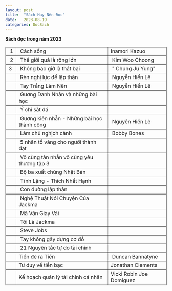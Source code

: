 ```yaml
---
layout: post
title:  "Sách Hay Nên Đọc"
date:   2023-08-19
categories: DocSach
---
```

<html>
<body>
<p><strong>Sách đọc trong năm 2023</strong></p>
<table width="200" border="1">
  <tbody>
    <tr>
      <td>&nbsp;1</td>
      <td>&nbsp;Cách sống</td>
      <td>Inamori Kazuo&nbsp;</td>
    </tr>
    <tr>
      <td>&nbsp;2</td>
      <td>&nbsp;Thế giới quả là rộng lớn</td>
      <td>&nbsp;Kim Woo Choong</td>
    </tr>
    <tr>
      <td>3</td>
      <td>&nbsp;Không bao giờ là thất bại</td>
      <td>&nbsp;" Chung Ju Yung"</td>
    </tr>
    <tr>
      <td>&nbsp;</td>
      <td>&nbsp;Rèn nghị lực để lập thân</td>
      <td>&nbsp;Nguyễn Hiến Lê</td>
    </tr>
    <tr>
      <td>&nbsp;</td>
      <td>&nbsp;Tay Trắng Làm Nên</td>
      <td>&nbsp;Nguyễn Hiến Lê</td>
    </tr>
    <tr>
      <td>&nbsp;</td>
      <td>&nbsp;Gương Danh Nhân và những bài học</td>
      <td>&nbsp;</td>
    </tr>
    <tr>
      <td>&nbsp;</td>
      <td>&nbsp;Ý chí sắt đá</td>
      <td>&nbsp;</td>
    </tr>
    <tr>
      <td>&nbsp;</td>
      <td>&nbsp;Gương kiên nhẫn - Những bài học thành công</td>
      <td>&nbsp;Nguyễn Hiến Lê</td>
    </tr>
    <tr>
      <td>&nbsp;</td>
      <td>&nbsp;Làm chủ nghịch cảnh</td>
      <td>&nbsp;Bobby Bones</td>
    </tr>
    <tr>
      <td>&nbsp;</td>
      <td>&nbsp;5 nhân tố vàng cho người thành đạt</td>
      <td>&nbsp;</td>
    </tr>
    <tr>
      <td>&nbsp;</td>
      <td>&nbsp;Vô cùng tàn nhẫn vô cùng yêu thương tập 3</td>
      <td>&nbsp;</td>
    </tr>
    <tr>
      <td>&nbsp;</td>
      <td>&nbsp;Bộ ba xuất chúng Nhật Bản</td>
      <td>&nbsp;</td>
    </tr>
    <tr>
      <td>&nbsp;</td>
      <td>&nbsp;Tĩnh Lặng - Thích Nhất Hạnh</td>
      <td>&nbsp;</td>
    </tr>
    <tr>
      <td>&nbsp;</td>
      <td>&nbsp;Con đường lập thân</td>
      <td>&nbsp;</td>
    </tr>
    <tr>
      <td>&nbsp;</td>
      <td>&nbsp;Nghệ Thuật Nói Chuyện Của Jackma</td>
      <td>&nbsp;</td>
    </tr>
    <tr>
      <td>&nbsp;</td>
      <td>&nbsp;Mã Vân Giày Vải</td>
      <td>&nbsp;</td>
    </tr>
    <tr>
      <td>&nbsp;</td>
      <td>&nbsp;Tôi Là Jackma</td>
      <td>&nbsp;</td>
    </tr>
    <tr>
      <td>&nbsp;</td>
      <td>&nbsp;Steve Jobs</td>
      <td>&nbsp;</td>
    </tr>
    <tr>
      <td>&nbsp;</td>
      <td>&nbsp;Tay không gây dựng cơ đồ</td>
      <td>&nbsp;</td>
    </tr>
    <tr>
      <td>&nbsp;</td>
      <td>&nbsp;21 Nguyên tắc tự do tài chính</td>
      <td>&nbsp;</td>
    </tr>
	      <tr>
      <td>&nbsp;</td>
      <td>Tiền đẻ ra Tiền</td>
      <td>&nbsp;Duncan Bannatyne</td>
    </tr>
	  	      <tr>
      <td>&nbsp;</td>
      <td>Tư duy về tiền bạc</td>
      <td>Jonathan Clements</td>
    </tr>
	  	      <tr>
      <td>&nbsp;</td>
      <td>Kế hoạch quản lý tài chính cá nhân</td>
      <td>Vicki Robin Joe Domiguez</td>
    </tr>
  </tbody>
</table>
</body>
</html>

